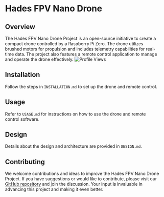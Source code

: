 # Hades FPV Nano Drone 

## Overview

The Hades FPV Nano Drone Project is an open-source initiative to create a compact drone controlled by a Raspberry Pi Zero. The drone utilizes brushed motors for propulsion and includes telemetry capabilities for real-time data. The project also features a remote control application to manage and operate the drone effectively.
![Profile Views](https://komarev.com/ghpvc/?username=haydenbanz&color=%232A3E87&labelColor=%236A7DA8&style=for-the-badge)

## Installation
Follow the steps in `INSTALLATION.md` to set up the drone and remote control.

## Usage
Refer to `USAGE.md` for instructions on how to use the drone and remote control software.

## Design
Details about the design and architecture are provided in `DESIGN.md`.
## Contributing

We welcome contributions and ideas to improve the Hades FPV Nano Drone Project. If you have suggestions or would like to contribute, please visit our [GitHub repository](https://github.com/your-repo-link) and join the discussion. Your input is invaluable in advancing this project and making it even better.


